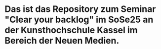 # Das ist das Repository zum Seminar "Clear your backlog" im SoSe25 an der Kunsthochschule Kassel im Bereich der Neuen Medien.
